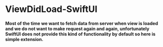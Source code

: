 # ViewDidLoad-SwiftUI
#### Most of the time we want to fetch data from server when view is loaded and we do not want to make request again and again, unfortunately SwiftUI does not provide this kind of functionality by default so here is simple extension.
